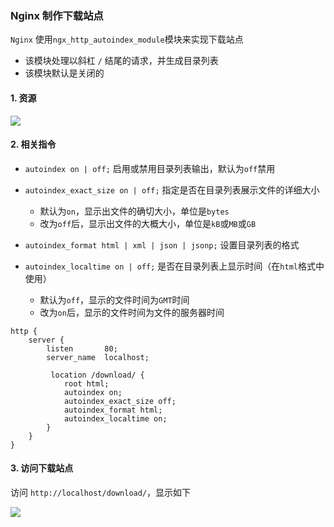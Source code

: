 ### Nginx 制作下载站点
`Nginx` 使用`ngx_http_autoindex_module`模块来实现下载站点
* 该模块处理以斜杠 `/` 结尾的请求，并生成目录列表
* 该模块默认是关闭的

 
#### 1. 资源
![](https://fgq233.github.io/imgs/java/nginx5.png)


#### 2. 相关指令
* `autoindex on | off;` 启用或禁用目录列表输出，默认为`off`禁用
* `autoindex_exact_size on | off;` 指定是否在目录列表展示文件的详细大小
  * 默认为`on`，显示出文件的确切大小，单位是`bytes`
  * 改为`off`后，显示出文件的大概大小，单位是`kB`或`MB`或`GB`

* `autoindex_format html | xml | json | jsonp;` 设置目录列表的格式

* `autoindex_localtime on | off;` 是否在目录列表上显示时间（在`html`格式中使用）
  * 默认为`off`，显示的文件时间为`GMT`时间
  * 改为`on`后，显示的文件时间为文件的服务器时间

```
http {
    server {
        listen       80;
        server_name  localhost;

         location /download/ {
            root html;
            autoindex on;
            autoindex_exact_size off;
            autoindex_format html;
            autoindex_localtime on;
        }
    }
}
```


#### 3. 访问下载站点
访问 `http://localhost/download/`，显示如下

![](https://fgq233.github.io/imgs/java/nginx6.png)
